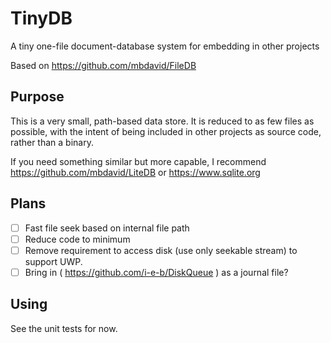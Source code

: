 # TinyDB
A tiny one-file document-database system for embedding in other projects

Based on https://github.com/mbdavid/FileDB

## Purpose

This is a very small, path-based data store. It is reduced to as few files as possible, with the intent of being included in other projects as source code, rather than a binary.

If you need something similar but more capable, I recommend https://github.com/mbdavid/LiteDB or https://www.sqlite.org

## Plans

* [ ] Fast file seek based on internal file path
* [ ] Reduce code to minimum
* [ ] Remove requirement to access disk (use only seekable stream) to support UWP.
* [ ] Bring in ( https://github.com/i-e-b/DiskQueue ) as a journal file?

## Using

See the unit tests for now.
